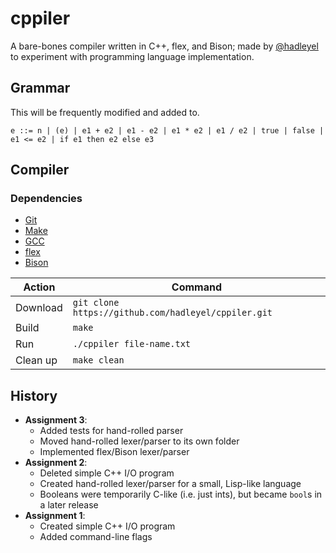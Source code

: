 # cppiler
A bare-bones compiler written in C++, flex, and Bison; made by [@hadleyel](https://github.com/hadleyel "Hadley") to experiment with programming language implementation.

## Grammar
This will be frequently modified and added to.
```
e ::= n | (e) | e1 + e2 | e1 - e2 | e1 * e2 | e1 / e2 | true | false | e1 <= e2 | if e1 then e2 else e3
```
## Compiler
### Dependencies
- [Git](https://git-scm.com/)
- [Make](https://www.gnu.org/software/make/)
- [GCC](http://gcc.gnu.org/ "GCC, the GNU Compiler Collection")
- [flex](https://github.com/westes/flex "The Fast Lexical Analyzer")
- [Bison](https://www.gnu/software/bison/)

| Action | Command |
| --- | --- |
| Download | `git clone https://github.com/hadleyel/cppiler.git` |
| Build | `make` |
| Run | `./cppiler file-name.txt` |
| Clean up | `make clean` |

## History
* **Assignment 3**:
    * Added tests for hand-rolled parser
    * Moved hand-rolled lexer/parser to its own folder
    * Implemented flex/Bison lexer/parser
* **Assignment 2**:
    * Deleted simple C++ I/O program
    * Created hand-rolled lexer/parser for a small, Lisp-like language
    * Booleans were temporarily C-like (i.e. just ints), but became `bool`s in a later release
* **Assignment 1**:
    * Created simple C++ I/O program
    * Added command-line flags
